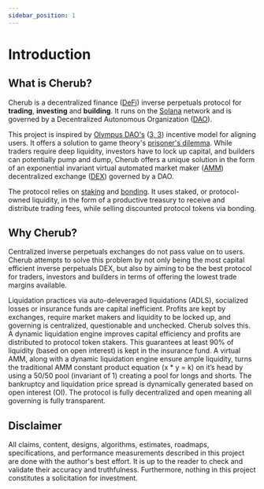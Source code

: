 ```yaml
---
sidebar_position: 1
---
```


# Introduction

## What is Cherub?

Cherub is a decentralized finance ([DeFi](/about/terminology.md#decentralized-finance-defi)) inverse perpetuals protocol for **trading**, **investing** and **building**. It runs on the [Solana](https://solana.com/) network and is governed by a Decentralized Autonomous Organization ([DAO](/about/terminology.md#decentralized-autonomous-organization-dao)).

This project is inspired by [Olympus DAO's](https://www.olympusdao.finance/) ([3, 3](/about/terminology.md#(3,3))) incentive model for aligning users. It offers a solution to game theory's [prisoner's dilemma](/about/terminology.md/prisoners-dilemma). While traders require deep liquidity, investors have to lock up capital, and builders can potentially pump and dump, Cherub offers a unique solution in the form of an exponential invariant virtual automated market maker ([AMM](/about/terminology.md#amm)) decentralized exchange ([DEX](/about/terminology.md#decentralized-exchange-dex)) governed by a DAO.

The protocol relies on [staking](/about/terminology.md#staking) and [bonding](/about/terminology.md#bonding). It uses staked, or protocol-owned liquidity, in the form of a productive treasury to receive and distribute trading fees, while selling discounted protocol tokens via bonding.

## Why Cherub?

Centralized inverse perpetuals exchanges do not pass value on to users. Cherub attempts to solve this problem by not only being the most capital efficient inverse perpetuals DEX, but also by aiming to be the best protocol for traders, investors and builders in terms of offering the lowest trade margins available.

Liquidation practices via auto-deleveraged liquidations (ADLS), socialized losses or insurance funds are capital inefficient. Profits are kept by exchanges, require market makers and liquidity to be locked up, and governing is centralized, questionable and unchecked. Cherub solves this. A dynamic liquidation engine improves capital efficiency and profits are distributed to protocol token stakers. This guarantees at least 90% of liquidity (based on open interest) is kept in the insurance fund. A virtual AMM, along with a dynamic liquidation engine ensure ample liquidity, turns the traditional AMM constant product equation (x * y = k) on it’s head by using a 50/50 pool (invariant of 1) creating a pool for longs and shorts. The bankruptcy and liquidation price spread is dynamically generated based on open interest (OI). The protocol is fully decentralized and open meaning all governing is fully transparent.

## Disclaimer

All claims, content, designs, algorithms, estimates, roadmaps, specifications, and performance measurements described in this project are done with the author's best effort. It is up to the reader to check and validate their accuracy and truthfulness. Furthermore, nothing in this project constitutes a solicitation for investment.
